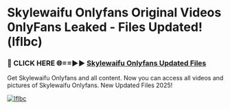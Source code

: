 # Skylewaifu Onlyfans Original Videos 0nlyFans Leaked - Files Updated! (lflbc)

<h3>🔴 CLICK HERE 🌐==►► <a href="https://tinyurl.com/ehrbuxhb" rel="nofollow">Skylewaifu Onlyfans Updated Files</a></h3>

Get Skylewaifu Onlyfans and all content. Now you can access all videos and pictures of Skylewaifu Onlyfans. New Updated Files 2025!

[![lflbc](https://i.imgur.com/lVYEuWS.gif)](https://tinyurl.com/ehrbuxhb)
